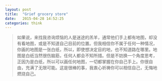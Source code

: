```yaml
---
layout: post
title:  "Grief grocery store"
date:   2015-04-28 14:52:25
categories: think
---
```


>如果说，来找我咨询烦恼的人是迷途的羔羊，通常他们手上都有地图，却没有看地图，或是不知道自己目前的位置。但我相信你不属于任何一种情况，你画的地图是一张白纸，所以，即使想决定目的地，也不知道路在哪里。地图是白纸当然很伤脑筋，任何人都会不知所措。但是不妨换一个角度思考，正因为是白纸，所以可以画任何地图，一切都掌握在你自己手上。你很自由，充满了无限可能。这是很棒的事，我衷心祈祷你可以相信自己，无悔地燃烧自己。
<!--more-->
 
